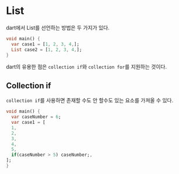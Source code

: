 # List
dart에서 List를 선언하는 방법은 두 가지가 있다.
```dart
void main() {
  var case1 = [1, 2, 3, 4,];
  List case2 = [1, 2, 3, 4,];
}
```
dart의 유용한 점은 `collection if`와 `collection for`를 지원하는 것이다.  

## Collection if
`collection if`를 사용하면 존재할 수도 안 할수도 있는 요소를 가져올 수 있다.
```dart
void main() {
  var caseNumber = 6;
  var case1 = [
  1,
  2,
  3,
  4,
  5,
  if(caseNumber > 5) caseNumber;,
];
}
```
